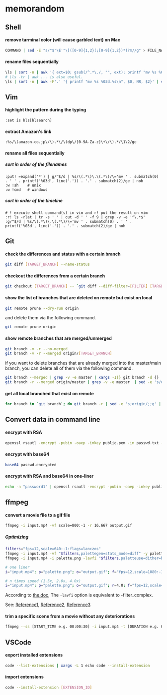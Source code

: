 # memorandom

## Shell
#### remove tarminal color (will cause garbled text) on Mac
```sh
COMMAND | sed -E "s/"$'\E'"\[([0-9]{1,2}(;[0-9]{1,2})*)?m//g" > FILE_NAME
```

#### rename files sequentially
```sh
\ls | sort -n | awk '{ ext=$0; gsub(/^.*\./, "", ext); printf "mv %s %03d.%s\n", $0, NR, ext }' | sh
# \ls -tr | awk ... is also useful.
\ls | sort -n | awk -F'.' '{ printf "mv %s %03d.%s\n", $0, NR, $2}' | sh
```

## Vim

#### highlight the pattern during the typing
```
:set is hls[hlsearch]
```

#### extract Amazon's link
```
:%s/\(amazon.co.jp\/\).*\/\(dp\/[0-9A-Za-z]\+\/\).*/\1\2/ge 
```

#### rename all files sequentially
##### sort in order of the filenames
```
:put! =expand('*') | g/^$/d | %s/\(.*\)\.\(.*\)/\='mv ' . submatch(0) . ' ' . printf('%03d', line('.')) . '.' . submatch(2)/ge | noh
:w !sh    # unix
:w !cmd   # windows
```

##### sort in order of the timeline
```
# ! execute shell command(s) in vim and r! put the result on vim
:r! ls -rlat | tr -s ' ' | cut -d ' ' -f 9 | grep -v -e '^\.*$'
:g/^$/d | %s/\(.*\)\.\(.*\)/\='mv ' . submatch(0) . ' ' . printf('%03d', line('.')) . '.' . submatch(2)/ge | noh
```

## Git

#### check the differences and status with a certain branch
```sh
git diff [TARGET_BRANCH] --name-status
```

#### checkout the differences from a certain branch
```sh
git checkout [TARGET_BRANCH] -- `git diff --diff-filter=[FILTER] [TARGET_BRANCH] --name-only`
```

#### show the list of branches that are deleted on remote but exist on local
```sh
git remote prune --dry-run origin
```
and delete them via the following command.
```sh
git remote prune origin
```

#### show remote branches that are merged/unmerged
```sh
git branch -v -r --no-merged
git branch -v -r --merged origin/[TARGET_BRANCH]
```

if you want to delete branches that are already merged into the master/main branch, you can delete all of them via the following command.
```sh
git branch --merged | grep -v -e master | xargs -I{} git branch -d {}
git branch -r --merged origin/master | grep -v -e master  | sed -e 's/origin\///g' | xargs -I{} git branch -d {}
```

#### get all local branched that exist on remote
```sh
for branch in `git branch`; do git branch -r | sed -e 's;origin/;;g' | grep -ow "$branch" | uniq ; done
```

## Convert data in command line

#### encrypt with RSA
```sh
openssl rsautl -encrypt -pubin -oaep -inkey public.pem -in passwd.txt -out passwd.encrypted
```
#### encrypt with base64
```sh
base64 passwd.encrypted
```
#### encrypt with RSA and base64 in one-liner
```sh
echo -n "password1" | openssl rsautl -encrypt -pubin -oaep -inkey public.pem | base64
```

## ffmpeg

#### convert a movie file to a gif file
```sh
ffmpeg -i input.mp4 -vf scale=800:-1 -r 16.667 output.gif
```
##### Optimizing
```sh
filters="fps=12,scale=640:-1:flags=lanczos"
ffmpeg -i input.mp4 -vf "$filters,palettegen=stats_mode=diff" -y palette.png
ffmpeg -i input.mp4 -i palette.png -lavfi "$filters,paletteuse=dither=bayer:bayer_scale=5:diff_mode=rectangle" -y output.gif

# one liner
i="input.mp4"; p="palette.png"; o="output.gif"; f="fps=12,scale=1080:-1:flags=lanczos" && ffmpeg -i $i -vf "$f,palettegen=stats_mode=diff" -y $p && ffmpeg -i $i -i $p -lavfi "$filters,paletteuse=dither=bayer:bayer_scale=5:diff_mode=rectangle" -y $o

# n times speed (1.5x, 2.0x, 4.0x)
i="input.mp4"; p="palette.png"; o="output.gif"; r=4.0; f="fps=12,scale=640:-1:flags=lanczos,setpts=PTS/$r"; ffmpeg -i $i -vf "$f,palettegen=stats_mode=diff" -af atempo=$r -y $p && ffmpeg -i $i -i $p -lavfi "$f,setpts=PTS/$r,paletteuse=dither=bayer:bayer_scale=5:diff_mode=rectangle" -af atempo=$r -y $o
```
According to [the doc](https://ffmpeg.org/ffmpeg.html), The `-lavfi` option is equivalent to -filter_complex.

See: [Reference1](https://cassidy.codes/blog/2017/04/25/ffmpeg-frames-to-gif-optimization/), [Reference2](https://superuser.com/questions/556029/how-do-i-convert-a-video-to-gif-using-ffmpeg-with-reasonable-quality), [Reference3](https://life.craftz.dog/entry/generating-a-beautiful-gif-from-a-video-with-ffmpeg)

#### trim a specific scene from a movie without any deteriorations
```sh
ffmpeg --ss [START_TIME e.g. 00:00:30] -i input.mp4 -t [DURATION e.g. 00:01:00 -vcodec copy -acodec copy -async 1 output.mp4
```


## VSCode

#### export installed extensions
```sh
code --list-extensions | xargs -L 1 echo code --install-extension
```
#### import extensions
```sh
code --install-extension [EXTENSION_ID]
```
